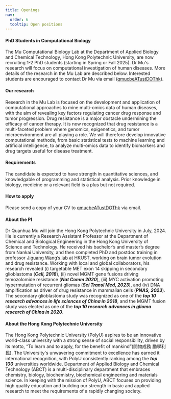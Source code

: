 ```yaml
---
title: Openings
nav:
  order: 6
  tooltip: Open positions
---
```


#### PhD Students in Computational Biology
The Mu Computational Biology Lab at the Department of Applied Biology and Chemical Technology, Hong Kong Polytechnic University, are now recruiting 1-2 PhD students (starting in Spring or Fall 2025). Dr Mu's research will focus on computational investigation of human diseases. More details of the research in the Mu Lab are described below. Interested students are encouraged to contact Dr Mu via email ([qmucbeATustDOThk](mailto:qmucbe@ust.hk)).

#### Our research
Research in the Mu Lab is focused on the development and application of computational approaches to mine multi-omics data of human diseases, with the aim of revealing key factors regulating cancer drug response and tumor progression. Drug resistance is a major obstacle undermining the efficacy of cancer therapy. It is now recognized that drug resistance is a multi-faceted problem where genomics, epigenetics, and tumor microenvironment are all playing a role. We will therefore develop innovative computational methods, from basic statistical tests to machine learning and artificial intelligence, to analyze multi-omics data to identify biomarkers and drug targets useful for disease treatment.

#### Requirements
The candidate is expected to have strength in quantitative sciences, and knowledgable of programming and statistical analysis. Prior knowledge in biology, medicine or a relevant field is a plus but not required.

#### How to apply
Please send a copy of your CV to [qmucbeATustDOThk](mailto:qmucbe@ust.hk) via email.

#### About the PI
Dr Quanhua Mu will join the Hong Kong Polytechnic University in July, 2024. He is currently a Research Assistant Professor at the Department of Chemical and Biological Engineering in the Hong Kong University of Science and Technology. He received his bachelor’s and master’s degree from Nankai University, and then completed PhD and postdoc training in professor [Jiguang Wang’s lab](https://wang-lab.hkust.edu.hk/) at HKUST, working on brain tumor evolution and drug resistance. Working with local and global collaborators, his research revealed (i) targetable MET exon 14 skipping in secondary glioblastoma (***Cell, 2018***), (ii) novel MGMT gene fusions driving temozolomide resistance (***Nat Comm 2020***), (iii) MYC activation promoting hypermutation of recurrent gliomas (***Sci Transl Med, 2023***), and (iv) DNA amplification as driver of drug resistance in mammalian cells (***PNAS, 2023***). The secondary glioblastoma study was recognized as one of the ***top 10 research advances in life sciences of China in 2018***, and the MGMT fusion study was elected as one of the ***top 10 research advances in glioma research of China in 2020***.

#### About the Hong Kong Polytechnic University
The Hong Kong Polytechnic University (PolyU) aspires to be an innovative world-class university with a strong sense of social responsibility, driven by its motto, “To learn and to apply, for the benefit of mankind”(開物成務 勵學利民). The University's unwavering commitment to excellence has earned it international recognition, with PolyU consistently ranking among the ***top 100*** universities worldwide. Department of Applied Biology and Chemical Technology (ABCT) is a multi-disciplinary department that embraces chemistry, biology, biochemistry, biochemical engineering and materials science. In keeping with the mission of PolyU, ABCT focuses on providing high quality education and building our strength in basic and applied research to meet the requirements of a rapidly changing society.

